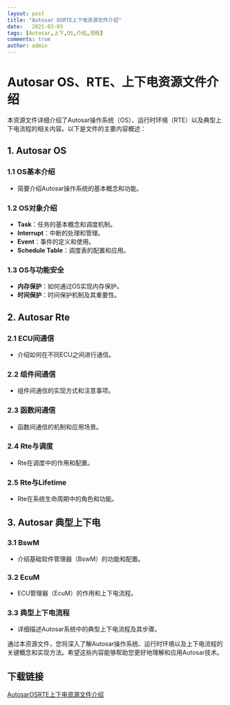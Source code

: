 ```yaml
---
layout: post
title: "Autosar OSRTE上下电资源文件介绍"
date:   2021-03-03
tags: [Autosar,上下,OS,介绍,流程]
comments: true
author: admin
---
```

# Autosar OS、RTE、上下电资源文件介绍

本资源文件详细介绍了Autosar操作系统（OS）、运行时环境（RTE）以及典型上下电流程的相关内容。以下是文件的主要内容概述：

## 1. Autosar OS

### 1.1 OS基本介绍
- 简要介绍Autosar操作系统的基本概念和功能。

### 1.2 OS对象介绍
- **Task**：任务的基本概念和调度机制。
- **Interrupt**：中断的处理和管理。
- **Event**：事件的定义和使用。
- **Schedule Table**：调度表的配置和应用。

### 1.3 OS与功能安全
- **内存保护**：如何通过OS实现内存保护。
- **时间保护**：时间保护机制及其重要性。

## 2. Autosar Rte

### 2.1 ECU间通信
- 介绍如何在不同ECU之间进行通信。

### 2.2 组件间通信
- 组件间通信的实现方式和注意事项。

### 2.3 函数间通信
- 函数间通信的机制和应用场景。

### 2.4 Rte与调度
- Rte在调度中的作用和配置。

### 2.5 Rte与Lifetime
- Rte在系统生命周期中的角色和功能。

## 3. Autosar 典型上下电

### 3.1 BswM
- 介绍基础软件管理器（BswM）的功能和配置。

### 3.2 EcuM
- ECU管理器（EcuM）的作用和上下电流程。

### 3.3 典型上下电流程
- 详细描述Autosar系统中的典型上下电流程及其步骤。

通过本资源文件，您将深入了解Autosar操作系统、运行时环境以及上下电流程的关键概念和实现方法。希望这些内容能够帮助您更好地理解和应用Autosar技术。

## 下载链接

[AutosarOSRTE上下电资源文件介绍](https://pan.quark.cn/s/ad7f7c45e0de)